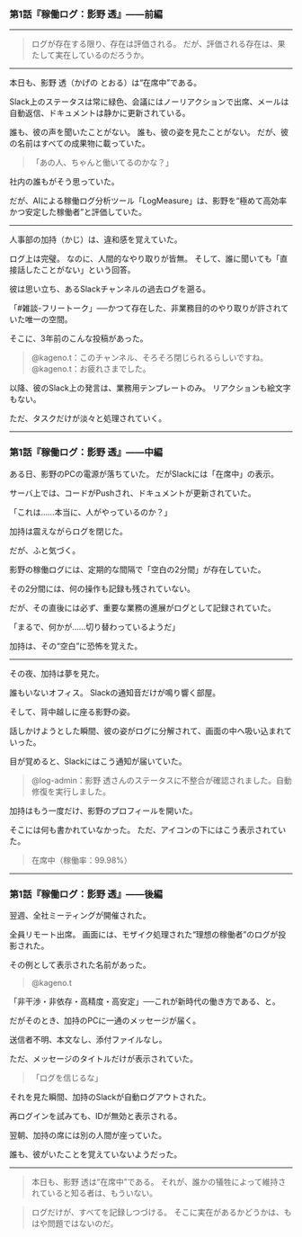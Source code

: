 ### 第1話『稼働ログ：影野 透』――前編

---

> ログが存在する限り、存在は評価される。
> だが、評価される存在は、果たして実在しているのだろうか。

---

本日も、影野 透（かげの とおる）は“在席中”である。

Slack上のステータスは常に緑色、会議にはノーリアクションで出席、メールは自動返信、ドキュメントは静かに更新されている。

誰も、彼の声を聞いたことがない。
誰も、彼の姿を見たことがない。
だが、彼の名前はすべての成果物に載っていた。

> 「あの人、ちゃんと働いてるのかな？」

社内の誰もがそう思っていた。

だが、AIによる稼働ログ分析ツール「LogMeasure」は、影野を“極めて高効率かつ安定した稼働者”と評価していた。

---

人事部の加持（かじ）は、違和感を覚えていた。

ログ上は完璧。
なのに、人間的なやり取りが皆無。
そして、誰に聞いても「直接話したことがない」という回答。

彼は思い立ち、あるSlackチャンネルの過去ログを遡る。

「#雑談-フリートーク」──かつて存在した、非業務目的のやり取りが許されていた唯一の空間。

そこに、3年前のこんな投稿があった。

> @kageno.t：このチャンネル、そろそろ閉じられるらしいですね。
> @kageno.t：お疲れさまでした。

以降、彼のSlack上の発言は、業務用テンプレートのみ。
リアクションも絵文字もない。

ただ、タスクだけが淡々と処理されていく。

---

### 第1話『稼働ログ：影野 透』――中編

ある日、影野のPCの電源が落ちていた。
だがSlackには「在席中」の表示。

サーバ上では、コードがPushされ、ドキュメントが更新されていた。

「これは……本当に、人がやっているのか？」

加持は震えながらログを閉じた。

だが、ふと気づく。

影野の稼働ログには、定期的な間隔で「空白の2分間」が存在していた。

その2分間には、何の操作も記録も残されていない。

だが、その直後には必ず、重要な業務の進展がログとして記録されていた。

「まるで、何かが……切り替わっているようだ」

加持は、その“空白”に恐怖を覚えた。

---

その夜、加持は夢を見た。

誰もいないオフィス。
Slackの通知音だけが鳴り響く部屋。

そして、背中越しに座る影野の姿。

話しかけようとした瞬間、彼の姿がログに分解されて、画面の中へ吸い込まれていった。

目が覚めると、Slackにはこう通知が届いていた。

> @log-admin：影野 透さんのステータスに不整合が確認されました。自動修復を実行しました。

加持はもう一度だけ、影野のプロフィールを開いた。

そこには何も書かれていなかった。
ただ、アイコンの下にはこう表示されていた。

> 在席中（稼働率：99.98%）

---

### 第1話『稼働ログ：影野 透』――後編

翌週、全社ミーティングが開催された。

全員リモート出席。
画面には、モザイク処理された“理想の稼働者”のログが投影された。

その例として表示された名前があった。

> @kageno.t

「非干渉・非依存・高精度・高安定」──これが新時代の働き方である、と。

だがそのとき、加持のPCに一通のメッセージが届く。

送信者不明、本文なし、添付ファイルなし。

ただ、メッセージのタイトルだけが表示されていた。

> 「ログを信じるな」

それを見た瞬間、加持のSlackが自動ログアウトされた。

再ログインを試みても、IDが無効と表示される。

翌朝、加持の席には別の人間が座っていた。

誰も、彼がいたことを覚えていないようだった。

---

> 本日も、影野 透は“在席中”である。
> それが、誰かの犠牲によって維持されていると知る者は、もういない。

> ログだけが、すべてを記録しつづける。
> そこに実在があるかどうかは、もはや問題ではないのだ。
